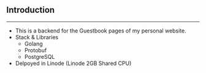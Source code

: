 ## Introduction
---
- This is a backend for the Guestbook pages of my personal website.
- Stack & Libraries
    - Golang
    - Protobuf
    - PostgreSQL
- Delpoyed in Linode (Linode 2GB Shared CPU)
